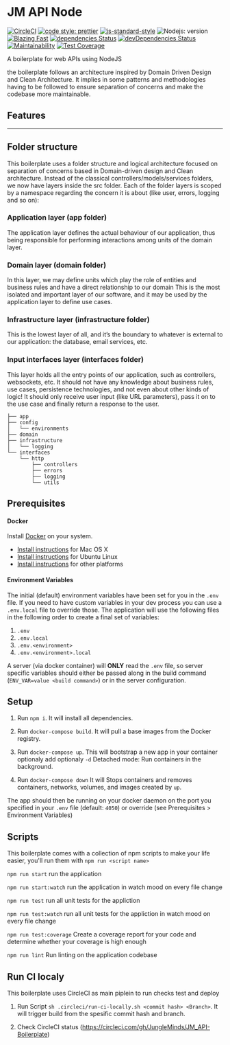 # JM API Node

[![CircleCI](https://circleci.com/gh/JungleMinds/JM_API-Boilerplate/tree/master.svg?style=shield&circle-token=296fc8427df847c138b554a24e0d06e8ece2d793)](https://circleci.com/gh/JungleMinds/JM_API-Boilerplate/tree/master)
[![code style: prettier](https://img.shields.io/badge/code_style-prettier-ff69b4.svg)](https://github.com/prettier/prettier)
[![js-standard-style](https://img.shields.io/badge/code%20style-standard-f3df49.svg)](http://standardjs.com)
![Nodejs: version](https://img.shields.io/badge/node-%3E%3D8-brightgreen.svg)
[![Blazing Fast](https://img.shields.io/badge/speed-blazing%20%F0%9F%94%A5-brightgreen.svg)](https://twitter.com/acdlite/status/974390255393505280)
[![dependencies Status](https://david-dm.org/JungleMinds/JM_API-Boilerplate/status.svg)](https://david-dm.org/JungleMinds/JM_API-Boilerplate)
[![devDependencies Status](https://david-dm.org/JungleMinds/JM_API-Boilerplate/dev-status.svg)](https://david-dm.org/JungleMinds/JM_API-Boilerplate?type=dev)
[![Maintainability](https://api.codeclimate.com/v1/badges/6650af2ec672c4005480/maintainability)](https://codeclimate.com/github/JungleMinds/JM_API-Boilerplate/maintainability)
[![Test Coverage](https://api.codeclimate.com/v1/badges/6650af2ec672c4005480/test_coverage)](https://codeclimate.com/github/JungleMinds/JM_API-Boilerplate/test_coverage)

A boilerplate for web APIs using NodeJS

the boilerplate follows an architecture inspired by Domain Driven Design and Clean Architecture. It implies in some patterns and methodologies having to be followed to ensure separation of concerns and make the codebase more maintainable.

## Features

---

## Folder structure

This boilerplate uses a folder structure and logical architecture focused on separation of concerns based in Domain-driven design and Clean architecture. Instead of the classical controllers/models/services folders, we now have layers inside the src folder. Each of the folder layers is scoped by a namespace regarding the concern it is about (like user, errors, logging and so on):

### Application layer (app folder)

The application layer defines the actual behaviour of our application, thus being responsible for performing interactions among units of the domain layer.

### Domain layer (domain folder)

In this layer, we may define units which play the role of entities and business rules and have a direct relationship to our domain
This is the most isolated and important layer of our software, and it may be used by the application layer to define use cases.

### Infrastructure layer (infrastructure folder)

This is the lowest layer of all, and it’s the boundary to whatever is external to our application: the database, email services, etc.

### Input interfaces layer (interfaces folder)

This layer holds all the entry points of our application, such as controllers, websockets, etc.
It should not have any knowledge about business rules, use cases, persistence technologies, and not even about other kinds of logic!
It should only receive user input (like URL parameters), pass it on to the use case and finally return a response to the user.

    ├── app
    ├── config
    │   └── environments
    ├── domain
    ├── infrastructure
    │   └── logging
    └── interfaces
        └── http
            ├── controllers
            ├── errors
            ├── logging
            └── utils

## Prerequisites

#### Docker

Install [Docker](https://www.docker.com/) on your system.

- [Install instructions](https://docs.docker.com/installation/mac/) for Mac OS X
- [Install instructions](https://docs.docker.com/installation/ubuntulinux/) for Ubuntu Linux
- [Install instructions](https://docs.docker.com/installation/) for other platforms

#### Environment Variables

The initial (default) environment variables have been set for you in the `.env` file. If you need to have custom variables in your dev process you can use a `.env.local` file to override those. The application will use the following files in the following order to create a final set of variables:

1. `.env`
2. `.env.local`
3. `.env.<environment>`
4. `.env.<environment>.local`

A server (via docker container) will **ONLY** read the `.env` file, so server specific variables should either be passed along in the build command (`ENV_VAR=value <build command>`) or in the server configuration.

## Setup

1. Run `npm i`. It will install all dependencies.

2. Run `docker-compose build`. It will pull a base images from the Docker registry.

3. Run `docker-compose up`. This will bootstrap a new app in your container optionaly add optionaly `-d` Detached mode: Run containers in the background.

4. Run `docker-compose down` It will Stops containers and removes containers, networks, volumes, and images created by `up`.

The app should then be running on your docker daemon on the port you specified in your `.env` file (default: `4050`) or override (see Prerequisites > Environment Variables)

## Scripts

This boilerplate comes with a collection of npm scripts to make your life easier, you'll run them with `npm run <script name>`

`npm run start` run the application

`npm run start:watch` run the application in watch mood on every file change

`npm run test` run all unit tests for the appliction

`npm run test:watch` run all unit tests for the appliction in watch mood on every file change

`npm run test:coverage` Create a coverage report for your code and determine whether your coverage is high enough

`npm run lint` Run linting on the application codebase

## Run CI localy

This boilerplate uses CircleCI as main piplein to run checks test and deploy

1. Run Script `sh .circleci/run-ci-locally.sh <commit hash> <Branch>`. It will trigger build from the spesific commit hash and branch.

2. Check CircleCI status (https://circleci.com/gh/JungleMinds/JM_API-Boilerplate)
